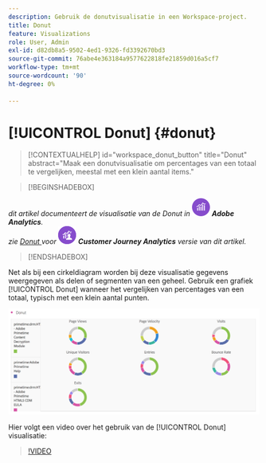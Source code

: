 ```yaml
---
description: Gebruik de donutvisualisatie in een Workspace-project.
title: Donut
feature: Visualizations
role: User, Admin
exl-id: d82db8a5-9502-4ed1-9326-fd3392670bd3
source-git-commit: 76abe4e363184a9577622818fe21859d016a5cf7
workflow-type: tm+mt
source-wordcount: '90'
ht-degree: 0%

---
```


# [!UICONTROL Donut] {#donut}

<!-- markdownlint-disable MD034 -->

>[!CONTEXTUALHELP]
>id="workspace_donut_button"
>title="Donut"
>abstract="Maak een donutvisualisatie om percentages van een totaal te vergelijken, meestal met een klein aantal items."

<!-- markdownlint-enable MD034 -->


>[!BEGINSHADEBOX]

_dit artikel documenteert de visualisatie van de Donut in_ ![ AdobeAnalytics ](/help/assets/icons/AdobeAnalytics.svg) _**Adobe Analytics**._<br/>_zie [ Donut ](https://experienceleague.adobe.com/en/docs/analytics-platform/using/cja-workspace/visualizations/donut) voor_ ![ CustomerJourneyAnalytics ](/help/assets/icons/CustomerJourneyAnalytics.svg) _**Customer Journey Analytics** versie van dit artikel._

>[!ENDSHADEBOX]

Net als bij een cirkeldiagram worden bij deze visualisatie gegevens weergegeven als delen of segmenten van een geheel. Gebruik een grafiek [!UICONTROL Donut] wanneer het vergelijken van percentages van een totaal, typisch met een klein aantal punten.

![](assets/donut.png)

Hier volgt een video over het gebruik van de [!UICONTROL Donut] visualisatie:

>[!VIDEO](https://video.tv.adobe.com/v/334309/?quality=12)
